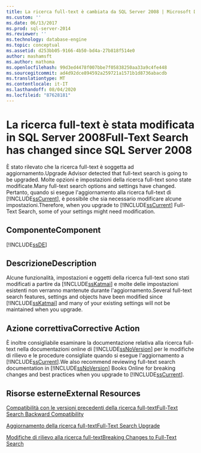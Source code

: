 ```yaml
---
title: La ricerca full-text è cambiata da SQL Server 2008 | Microsoft Docs
ms.custom: ''
ms.date: 06/13/2017
ms.prod: sql-server-2014
ms.reviewer: ''
ms.technology: database-engine
ms.topic: conceptual
ms.assetid: d253bb05-9166-4b50-bd4a-27b818f514e0
author: mashamsft
ms.author: mathoma
ms.openlocfilehash: 99d3ed4478f007bbe7f05838250aa33a9c4fe448
ms.sourcegitcommit: ad4d92dce894592a259721a1571b1d8736abacdb
ms.translationtype: MT
ms.contentlocale: it-IT
ms.lasthandoff: 08/04/2020
ms.locfileid: "87628181"
---
```

# <a name="full-text-search-has-changed-since-sql-server-2008"></a><span data-ttu-id="37c3d-102">La ricerca full-text è stata modificata in SQL Server 2008</span><span class="sxs-lookup"><span data-stu-id="37c3d-102">Full-Text Search has changed since SQL Server 2008</span></span>
  <span data-ttu-id="37c3d-103">È stato rilevato che la ricerca full-text è soggetta ad aggiornamento.</span><span class="sxs-lookup"><span data-stu-id="37c3d-103">Upgrade Advisor detected that full-text search is going to be upgraded.</span></span> <span data-ttu-id="37c3d-104">Molte opzioni e impostazioni della ricerca full-text sono state modificate.</span><span class="sxs-lookup"><span data-stu-id="37c3d-104">Many full-text search options and settings have changed.</span></span> <span data-ttu-id="37c3d-105">Pertanto, quando si esegue l'aggiornamento alla ricerca full-text di [!INCLUDE[ssCurrent](../../includes/sscurrent-md.md)], è possibile che sia necessario modificare alcune impostazioni.</span><span class="sxs-lookup"><span data-stu-id="37c3d-105">Therefore, when you upgrade to [!INCLUDE[ssCurrent](../../includes/sscurrent-md.md)] Full-Text Search, some of your settings might need modification.</span></span>  
  
## <a name="component"></a><span data-ttu-id="37c3d-106">Componente</span><span class="sxs-lookup"><span data-stu-id="37c3d-106">Component</span></span>  
 [!INCLUDE[ssDE](../../includes/ssde-md.md)]  
  
## <a name="description"></a><span data-ttu-id="37c3d-107">Descrizione</span><span class="sxs-lookup"><span data-stu-id="37c3d-107">Description</span></span>  
 <span data-ttu-id="37c3d-108">Alcune funzionalità, impostazioni e oggetti della ricerca full-text sono stati modificati a partire da [!INCLUDE[ssKatmai](../../includes/sskatmai-md.md)] e molte delle impostazioni esistenti non verranno mantenute durante l'aggiornamento.</span><span class="sxs-lookup"><span data-stu-id="37c3d-108">Several full-text search features, settings and objects have been modified since [!INCLUDE[ssKatmai](../../includes/sskatmai-md.md)] and many of your existing settings will not be maintained when you upgrade.</span></span>  
  
## <a name="corrective-action"></a><span data-ttu-id="37c3d-109">Azione correttiva</span><span class="sxs-lookup"><span data-stu-id="37c3d-109">Corrective Action</span></span>  
 <span data-ttu-id="37c3d-110">È inoltre consigliabile esaminare la documentazione relativa alla ricerca full-text nella documentazioni online di [!INCLUDE[ssNoVersion](../../includes/ssnoversion-md.md)] per le modifiche di rilievo e le procedure consigliate quando si esegue l'aggiornamento a [!INCLUDE[ssCurrent](../../includes/sscurrent-md.md)].</span><span class="sxs-lookup"><span data-stu-id="37c3d-110">We also recommend reviewing full-text search documentation in [!INCLUDE[ssNoVersion](../../includes/ssnoversion-md.md)] Books Online for breaking changes and best practices when you upgrade to [!INCLUDE[ssCurrent](../../includes/sscurrent-md.md)].</span></span>  
  
## <a name="external-resources"></a><span data-ttu-id="37c3d-111">Risorse esterne</span><span class="sxs-lookup"><span data-stu-id="37c3d-111">External Resources</span></span>  
 [<span data-ttu-id="37c3d-112">Compatibilità con le versioni precedenti della ricerca full-text</span><span class="sxs-lookup"><span data-stu-id="37c3d-112">Full-Text Search Backward Compatibility</span></span>](../../../2014/database-engine/full-text-search-backward-compatibility.md)  
  
 [<span data-ttu-id="37c3d-113">Aggiornamento della ricerca full-text</span><span class="sxs-lookup"><span data-stu-id="37c3d-113">Full-Text Search Upgrade</span></span>](https://go.microsoft.com/fwlink/?LinkId=112291)  
  
 [<span data-ttu-id="37c3d-114">Modifiche di rilievo alla ricerca full-text</span><span class="sxs-lookup"><span data-stu-id="37c3d-114">Breaking Changes to Full-Text Search</span></span>](../../../2014/database-engine/breaking-changes-to-full-text-search.md)  
  
  
